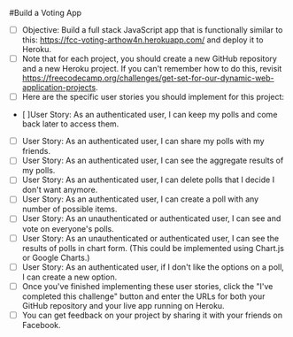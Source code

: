 #Build a Voting App

   - [ ] Objective: Build a full stack JavaScript app that is functionally similar to this: https://fcc-voting-arthow4n.herokuapp.com/ and deploy it to Heroku.
   - [ ] Note that for each project, you should create a new GitHub repository and a new Heroku project. If you can't remember how to do this, revisit https://freecodecamp.org/challenges/get-set-for-our-dynamic-web-application-projects.
   - [ ] Here are the specific user stories you should implement for this project:
   - [ ]User Story: As an authenticated user, I can keep my polls and come back later to access them.
   - [ ] User Story: As an authenticated user, I can share my polls with my friends.
   - [ ] User Story: As an authenticated user, I can see the aggregate results of my polls.
   - [ ] User Story: As an authenticated user, I can delete polls that I decide I don't want anymore.
   - [ ] User Story: As an authenticated user, I can create a poll with any number of possible items.
   - [ ] User Story: As an unauthenticated or authenticated user, I can see and vote on everyone's polls.
   - [ ] User Story: As an unauthenticated or authenticated user, I can see the results of polls in chart form. (This could be implemented using Chart.js or Google Charts.)
   - [ ] User Story: As an authenticated user, if I don't like the options on a poll, I can create a new option.
   - [ ] Once you've finished implementing these user stories, click the "I've completed this challenge" button and enter the URLs for both your GitHub repository and your live app running on Heroku.
   - [ ] You can get feedback on your project by sharing it with your friends on Facebook.
